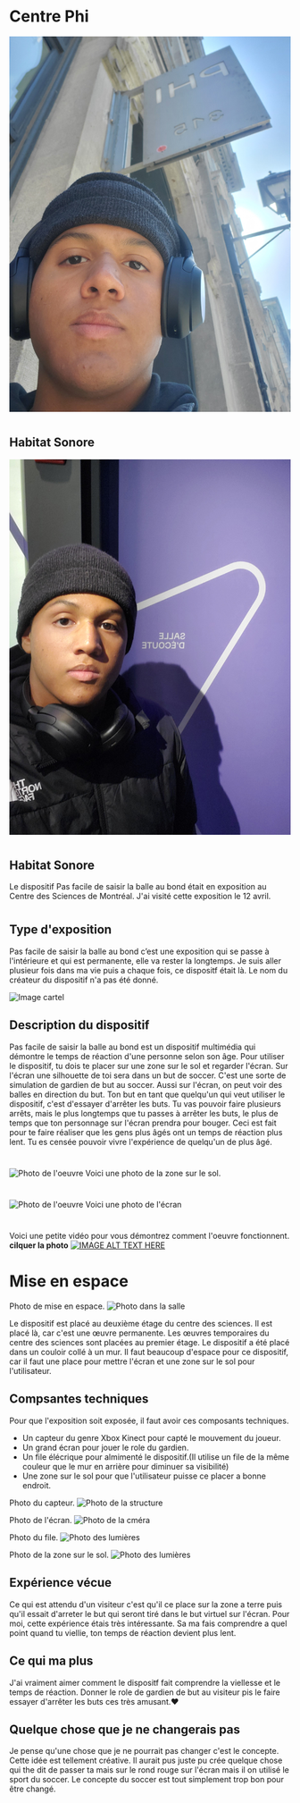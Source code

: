 # Centre Phi
![affiche de BIAN](medias/moi_devant_centre_phi.jpg)
#
## Habitat Sonore
![Photo de l'oeuvre](medias/moi_devant_salle_ecoute.jpg)
#
## Habitat Sonore
Le dispositif Pas facile de saisir la balle au bond était en exposition au Centre des Sciences de Montréal.
J'ai visité cette exposition le 12 avril.
#
## Type d'exposition
Pas facile de saisir la balle au bond c’est une exposition qui se passe à l'intérieure et qui est permanente, elle va rester la longtemps. Je suis aller plusieur fois dans ma vie puis a chaque fois, ce dispositf était là. Le nom du créateur du dispositif n'a pas été donné.

![Image cartel](medias/description.jpg)

## Description du dispositif
Pas facile de saisir la balle au bond est un dispositif multimédia qui démontre le temps de réaction d'une personne selon son âge. Pour utiliser le dispositif, tu dois te placer sur une zone sur le sol et regarder l'écran. Sur l'écran une silhouette de toi sera dans un but de soccer. C'est une sorte de simulation de gardien de but au soccer. Aussi sur l'écran, on peut voir des balles en direction du but. Ton but en tant que quelqu'un qui veut utiliser le dispositif, c'est d'essayer d'arrêter les buts. Tu vas pouvoir faire plusieurs arrêts, mais le plus longtemps que tu passes à arrêter les buts, le plus de temps que ton personnage sur l'écran prendra pour bouger. Ceci est fait pour te faire réaliser que les gens plus âgés ont un temps de réaction plus lent. Tu es censée pouvoir vivre l'expérience de quelqu'un de plus âgé.
#
![Photo de l'oeuvre](medias/zone_sol.jpg)
Voici une photo de la zone sur le sol.
#
![Photo de l'oeuvre](medias/ecran.jpg)
Voici une photo de l'écran
#
Voici une petite vidéo pour vous démontrez comment l'oeuvre fonctionnent. **cilquer la photo** [![IMAGE ALT TEXT HERE](medias/oeuvre_espace.jpg)](https://youtu.be/4xbXgVgLWYk)


# Mise en espace
Photo de mise en espace.
![Photo dans la salle](medias/espace.jpg)

Le dispositif est placé au deuxième étage du centre des sciences. Il est placé là, car c'est une œuvre permanente. Les œuvres temporaires du centre des sciences sont placées au premier étage. Le dispositif a été placé dans un couloir collé à un mur. Il faut beaucoup d'espace pour ce dispositif, car il faut une place pour mettre l'écran et une zone sur le sol pour l'utilisateur.

## Compsantes techniques
Pour que l'exposition soit exposée, il faut avoir ces composants techniques.
* Un capteur du genre Xbox Kinect pour capté le mouvement du joueur.
* Un grand écran pour jouer le role du gardien.
* Un file élécrique pour almimenté le dispositif.(Il utilise un file de la même couleur que le mur en arrière pour diminuer sa visibilité)
* Une zone sur le sol pour que l'utilisateur puisse ce placer a bonne endroit.

Photo du capteur.
![Photo de la structure](medias/camera_capteur.jpg)

Photo de l'écran.
![Photo de la cméra](medias/ecran.jpg)

Photo du file.
![Photo des lumières](medias/file.jpg)

Photo de la zone sur le sol.
![Photo des lumières](medias/zone_sol.jpg)

## Expérience vécue
Ce qui est attendu d'un visiteur c'est qu'il ce place sur la zone a terre puis qu'il essait d'arreter le but qui seront tiré dans le but virtuel sur l'écran. Pour moi, cette expérience étais très intéressante. Sa ma fais comprendre a quel point quand tu viellie, ton temps de réaction devient plus lent.

## Ce qui ma plus
J'ai vraiment aimer comment le dispositf fait comprendre la viellesse et le temps de réaction. Donner le role de gardien de but au visiteur pis le faire essayer d'arrêter les buts ces très amusant.:heart:

## Quelque chose que je ne changerais pas
Je pense qu'une chose que je ne pourrait pas changer c'est le concepte. Cette idée est tellement créative. Il aurait pus juste pu crée quelque chose qui the dit de passer ta mais sur le rond rouge sur l'écran mais il on utilisé le sport du soccer. Le concepte du soccer est tout simplement trop bon pour être changé.
